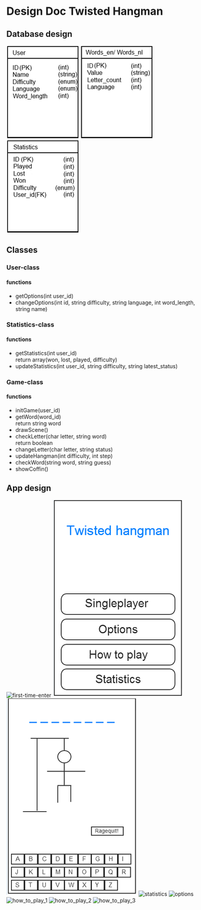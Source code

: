 # Design Doc Twisted Hangman #

## Database design ##

![user-db](/doc/user-table.png)
![word-db](/doc/words-table.png)
![statistics-db](/doc/Statistics-table.png)

## Classes ##

### User-class ###

#### functions ####

- getOptions(int user\_id)
- changeOptions(int id, string difficulty, string language, int word\_length, string name)

### Statistics-class ###

#### functions ####

- getStatistics(int user\_id)<br>
  return array(won, lost, played, difficulty)
- updateStatistics(int user\_id, string difficulty, string latest\_status)

### Game-class ###

#### functions ####

- initGame(user\_id)
- getWord(word\_id)<br>
  return string word
- drawScene()
- checkLetter(char letter, string word)<br>
  return boolean
- changeLetter(char letter, string status)
- updateHangman(int difficulty, int step)
- checkWord(string word, string guess)
- showCoffin()


## App design ##

![first-time-enter](/doc/first_time_enter.png)
![home](/doc/home.png)
![singleplayer](/doc/singleplayer.png)
![statistics](/doc/statistics.png)
![options](/doc/options.png)
![how_to_play_1](/doc/how_to_play_1.png)
![how_to_play_2](/doc/how_to_play_2.png)
![how_to_play_3](/doc/how_to_play_3.png)
